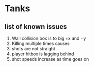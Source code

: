 # Tanks

## list of known issues
1. Wall collision box is to big +x and +y
2. Killing multiple times causes
3. shots are not straight
4. player hitbox is lagging behind
5. shot speeds increase as time goes on